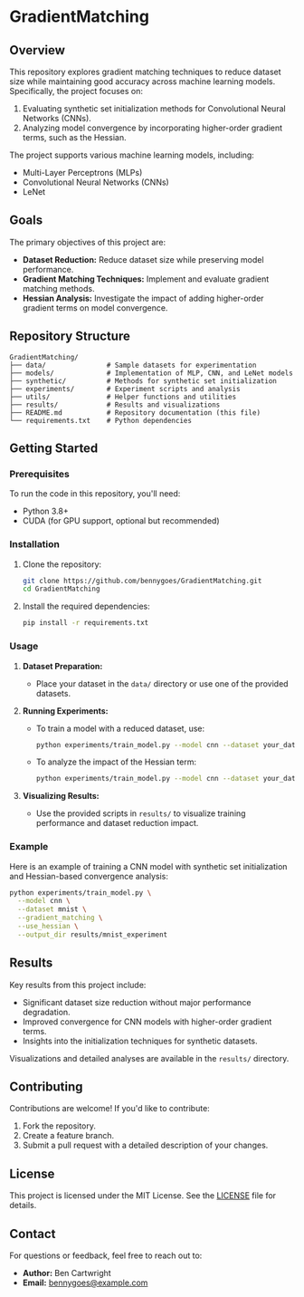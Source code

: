 # GradientMatching

## Overview

This repository explores gradient matching techniques to reduce dataset size while maintaining good accuracy across machine learning models. Specifically, the project focuses on:

1. Evaluating synthetic set initialization methods for Convolutional Neural Networks (CNNs).
2. Analyzing model convergence by incorporating higher-order gradient terms, such as the Hessian.

The project supports various machine learning models, including:
- Multi-Layer Perceptrons (MLPs)
- Convolutional Neural Networks (CNNs)
- LeNet

## Goals

The primary objectives of this project are:
- **Dataset Reduction:** Reduce dataset size while preserving model performance.
- **Gradient Matching Techniques:** Implement and evaluate gradient matching methods.
- **Hessian Analysis:** Investigate the impact of adding higher-order gradient terms on model convergence.

## Repository Structure

```
GradientMatching/
├── data/               # Sample datasets for experimentation
├── models/             # Implementation of MLP, CNN, and LeNet models
├── synthetic/          # Methods for synthetic set initialization
├── experiments/        # Experiment scripts and analysis
├── utils/              # Helper functions and utilities
├── results/            # Results and visualizations
├── README.md           # Repository documentation (this file)
└── requirements.txt    # Python dependencies
```

## Getting Started

### Prerequisites

To run the code in this repository, you'll need:
- Python 3.8+
- CUDA (for GPU support, optional but recommended)

### Installation

1. Clone the repository:
   ```bash
   git clone https://github.com/bennygoes/GradientMatching.git
   cd GradientMatching
   ```
2. Install the required dependencies:
   ```bash
   pip install -r requirements.txt
   ```

### Usage

1. **Dataset Preparation:**
   - Place your dataset in the `data/` directory or use one of the provided datasets.

2. **Running Experiments:**
   - To train a model with a reduced dataset, use:
     ```bash
     python experiments/train_model.py --model cnn --dataset your_dataset_name --gradient_matching
     ```
   - To analyze the impact of the Hessian term:
     ```bash
     python experiments/train_model.py --model cnn --dataset your_dataset_name --use_hessian
     ```

3. **Visualizing Results:**
   - Use the provided scripts in `results/` to visualize training performance and dataset reduction impact.

### Example

Here is an example of training a CNN model with synthetic set initialization and Hessian-based convergence analysis:
```bash
python experiments/train_model.py \
  --model cnn \
  --dataset mnist \
  --gradient_matching \
  --use_hessian \
  --output_dir results/mnist_experiment
```

## Results

Key results from this project include:
- Significant dataset size reduction without major performance degradation.
- Improved convergence for CNN models with higher-order gradient terms.
- Insights into the initialization techniques for synthetic datasets.

Visualizations and detailed analyses are available in the `results/` directory.

## Contributing

Contributions are welcome! If you'd like to contribute:
1. Fork the repository.
2. Create a feature branch.
3. Submit a pull request with a detailed description of your changes.

## License

This project is licensed under the MIT License. See the [LICENSE](LICENSE) file for details.

## Contact

For questions or feedback, feel free to reach out to:
- **Author:** Ben Cartwright
- **Email:** bennygoes@example.com


